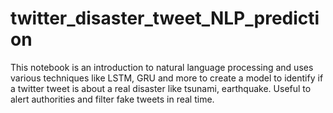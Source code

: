 # twitter_disaster_tweet_NLP_prediction
This notebook is an introduction to natural language processing and uses various techniques like LSTM, GRU and more to create a model to identify if a twitter tweet is about a real disaster like tsunami, earthquake. Useful to alert authorities and filter fake tweets in real time.
